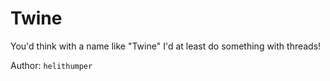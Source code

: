 # Twine

You'd think with a name like "Twine" I'd at least do something with threads!

Author: `helithumper`
